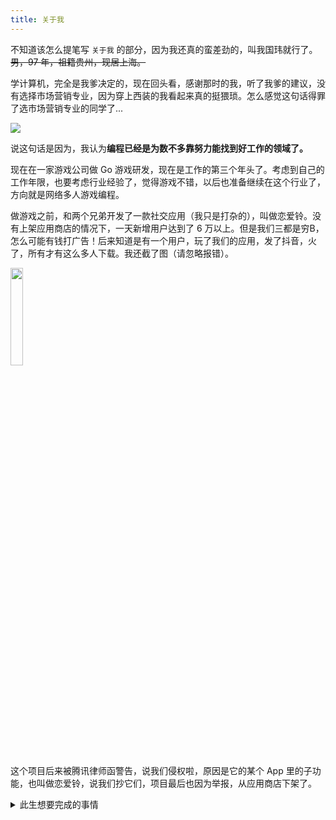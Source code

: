 ```yaml
---
title: 关于我
---
```


不知道该怎么提笔写 `关于我` 的部分，因为我还真的蛮差劲的，叫我国玮就行了。~~男，97 年，祖籍贵州，现居上海。~~

学计算机，完全是我爹决定的，现在回头看，感谢那时的我，听了我爹的建议，没有选择市场营销专业，因为穿上西装的我看起来真的挺猥琐。怎么感觉这句话得罪了选市场营销专业的同学了...

![](https://weizicoding-1318098637.cos.ap-chengdu.myqcloud.com/%E5%85%B3%E4%BA%8E%E6%88%91/picture_02.jpeg)

说这句话是因为，我认为**编程已经是为数不多靠努力能找到好工作的领域了。**

现在在一家游戏公司做 Go 游戏研发，现在是工作的第三个年头了。考虑到自己的工作年限，也要考虑行业经验了，觉得游戏不错，以后也准备继续在这个行业了，方向就是网络多人游戏编程。

做游戏之前，和两个兄弟开发了一款社交应用（我只是打杂的），叫做恋爱铃。没有上架应用商店的情况下，一天新增用户达到了 6 万以上。但是我们三都是穷B，怎么可能有钱打广告！后来知道是有一个用户，玩了我们的应用，发了抖音，火了，所有才有这么多人下载。我还截了图（请忽略报错）。

<img src="https://weizicoding-1318098637.cos.ap-chengdu.myqcloud.com/%E5%85%B3%E4%BA%8E%E6%88%91/picture_03.jpeg" width="20%" height="20%">

这个项目后来被腾讯律师函警告，说我们侵权啦，原因是它的某个 App 里的子功能，也叫做恋爱铃，说我们抄它们，项目最后也因为举报，从应用商店下架了。

<details>
  <summary>此生想要完成的事情</summary>

  - [ ] 带着家人出国旅游
  - [ ] 有一辆自己喜欢的跑车
  - [ ] 能够在街头指弹我喜欢的歌曲
  - [ ] 维护一个超过 1k Star 的项目
  - [ ] 在乡村老家有一栋按照自己想法建造的房子
</details>